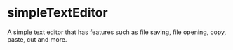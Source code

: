 # simpleTextEditor
A simple text editor that has features such as file saving, file opening, copy, paste, cut and more.
